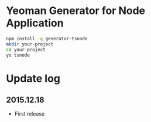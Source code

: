 # Yeoman Generator for Node Application

```sh
npm install -g generator-tsnode
mkdir your-project
cd your-project
yo tsnode
```

# Update log

## 2015.12.18
- First release